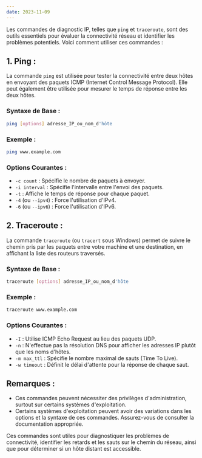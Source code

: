 ```yaml
---
date: 2023-11-09
---
```

Les commandes de diagnostic IP, telles que `ping` et `traceroute`, sont des outils essentiels pour évaluer la connectivité réseau et identifier les problèmes potentiels. Voici comment utiliser ces commandes :

## 1. **Ping :**

La commande `ping` est utilisée pour tester la connectivité entre deux hôtes en envoyant des paquets ICMP (Internet Control Message Protocol). Elle peut également être utilisée pour mesurer le temps de réponse entre les deux hôtes.

### Syntaxe de Base :
```bash
ping [options] adresse_IP_ou_nom_d'hôte
```

### Exemple :
```bash
ping www.example.com
```

### Options Courantes :
- `-c count` : Spécifie le nombre de paquets à envoyer.
- `-i interval` : Spécifie l'intervalle entre l'envoi des paquets.
- `-t` : Affiche le temps de réponse pour chaque paquet.
- `-4` (ou `--ipv4`) : Force l'utilisation d'IPv4.
- `-6` (ou `--ipv6`) : Force l'utilisation d'IPv6.

## 2. **Traceroute :**

La commande `traceroute` (ou `tracert` sous Windows) permet de suivre le chemin pris par les paquets entre votre machine et une destination, en affichant la liste des routeurs traversés.

### Syntaxe de Base :
```bash
traceroute [options] adresse_IP_ou_nom_d'hôte
```

### Exemple :
```bash
traceroute www.example.com
```

### Options Courantes :
- `-I` : Utilise ICMP Echo Request au lieu des paquets UDP.
- `-n` : N'effectue pas la résolution DNS pour afficher les adresses IP plutôt que les noms d'hôtes.
- `-m max_ttl` : Spécifie le nombre maximal de sauts (Time To Live).
- `-w timeout` : Définit le délai d'attente pour la réponse de chaque saut.

## Remarques :
- Ces commandes peuvent nécessiter des privilèges d'administration, surtout sur certains systèmes d'exploitation.
- Certains systèmes d'exploitation peuvent avoir des variations dans les options et la syntaxe de ces commandes. Assurez-vous de consulter la documentation appropriée.

Ces commandes sont utiles pour diagnostiquer les problèmes de connectivité, identifier les retards et les sauts sur le chemin du réseau, ainsi que pour déterminer si un hôte distant est accessible.